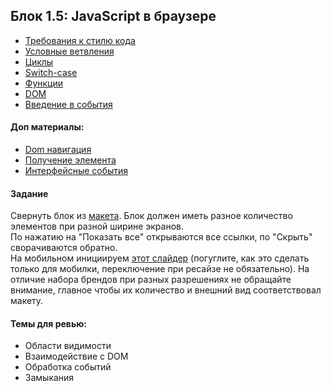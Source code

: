 ## Блок 1.5: JavaScript в браузере

- [Требования к стилю кода](https://learn.javascript.ru/coding-style)
- [Условные ветвления](https://learn.javascript.ru/ifelse)
- [Циклы](https://learn.javascript.ru/while-for)
- [Switch-case](https://learn.javascript.ru/switch)
- [Функции](https://learn.javascript.ru/function-basics)
- [DOM](https://learn.javascript.ru/dom-nodes)
- [Введение в события](https://learn.javascript.ru/events)

#### Доп материалы:
- [Dom навигация](https://learn.javascript.ru/dom-navigation)
- [Получение элемента](https://learn.javascript.ru/searching-elements-dom)
- [Интерфейсные события](https://learn.javascript.ru/event-details)

#### Задание
Свернуть  блок из [макета](https://www.figma.com/file/VSoue7AJznrlq9RK83IMDD/%D0%91%D0%BB%D0%BE%D0%BA-1.5%3A-JavaScript-%D0%B2-%D0%B1%D1%80%D0%B0%D1%83%D0%B7%D0%B5%D1%80%D0%B5?node-id=0-1864&t=5XcfKymyn0FBHAeQ-4).
Блок должен иметь разное количество элементов при разной ширине экранов.  
По нажатию на "Показать все" открываются все ссылки, по "Скрыть" сворачиваются обратно.  
На мобильном инициируем [этот слайдер](https://swiperjs.com/) (погуглите, как это сделать только для мобилки, переключение при ресайзе не обязательно). На отличие набора брендов при разных разрешениях не обращайте внимание, главное чтобы их количество и внешний вид соответствовал макету.

#### Темы для ревью:
- Области видимости
- Взаимодействие с DOM
- Обработка событий
- Замыкания
